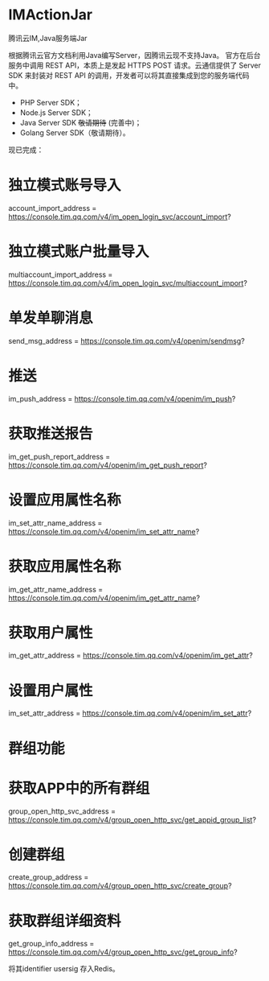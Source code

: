 # IMActionJar
腾讯云IM,Java服务端Jar

根据腾讯云官方文档利用Java编写Server，因腾讯云现不支持Java。
官方在后台服务中调用 REST API，本质上是发起 HTTPS POST 请求。云通信提供了 Server SDK 来封装对 REST API 的调用，开发者可以将其直接集成到您的服务端代码中。


* PHP Server SDK；
* Node.js Server SDK；
* Java Server SDK ~~敬请期待~~ (完善中)；
* Golang Server SDK（敬请期待）。

现已完成：
# 独立模式账号导入
account_import_address = https://console.tim.qq.com/v4/im_open_login_svc/account_import?
# 独立模式账户批量导入
multiaccount_import_address = https://console.tim.qq.com/v4/im_open_login_svc/multiaccount_import?
# 单发单聊消息
send_msg_address = https://console.tim.qq.com/v4/openim/sendmsg?
# 推送
im_push_address = https://console.tim.qq.com/v4/openim/im_push?
# 获取推送报告
im_get_push_report_address = https://console.tim.qq.com/v4/openim/im_get_push_report?
# 设置应用属性名称
im_set_attr_name_address = https://console.tim.qq.com/v4/openim/im_set_attr_name?
# 获取应用属性名称
im_get_attr_name_address = https://console.tim.qq.com/v4/openim/im_get_attr_name?
# 获取用户属性
im_get_attr_address = https://console.tim.qq.com/v4/openim/im_get_attr?
# 设置用户属性
im_set_attr_address = https://console.tim.qq.com/v4/openim/im_set_attr?

# 群组功能
# 获取APP中的所有群组
group_open_http_svc_address = https://console.tim.qq.com/v4/group_open_http_svc/get_appid_group_list?
# 创建群组
create_group_address = https://console.tim.qq.com/v4/group_open_http_svc/create_group?
# 获取群组详细资料
get_group_info_address = https://console.tim.qq.com/v4/group_open_http_svc/get_group_info?


将其identifier usersig 存入Redis。
